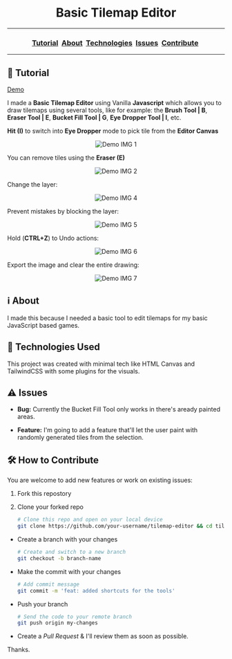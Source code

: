 <h1 align="center">Basic Tilemap Editor</h1>

---

<h3 align="center">
  <a href="#orange_book-tutorial">Tutorial</a>&nbsp;
  <a href="#information_source-about">About</a>&nbsp;
  <a href="#rocket-technologies-used">Technologies</a>&nbsp;
  <a href="#warning-issues">Issues</a>&nbsp;
  <a href="#hammer_and_wrench-how-to-contribute">Contribute</a>&nbsp;
</h3>

---

## :orange_book: Tutorial

[Demo](https://onemandev-io.github.io/tilemap-editor)

I made a **Basic Tilemap Editor** using Vanilla **Javascript** which allows you to draw tilemaps using several tools, like for example: the **Brush Tool | B**, **Eraser Tool | E**, **Bucket Fill Tool | G**, **Eye Dropper Tool | I**, etc.

**Hit (I)** to switch into **Eye Dropper** mode to pick tile from the **Editor Canvas**

<p align="center">
  <img src="" alt="Demo IMG 1"/>
</p>

You can remove tiles using the **Eraser (E)**

<p align="center">
  <img src="" alt="Demo IMG 2"/>
</p>

Change the layer:

<p align="center">
  <img src="" alt="Demo IMG 4"/>
</p>

Prevent mistakes by blocking the layer:

<p align="center">
  <img src="" alt="Demo IMG 5"/>
</p>

Hold (**CTRL+Z**) to Undo actions:

<p align="center">
  <img src="" alt="Demo IMG 6"/>
</p>

Export the image and clear the entire drawing:

<p align="center">
  <img src="" alt="Demo IMG 7"/>
</p>

## :information_source: About

I made this because I needed a basic tool to edit tilemaps for my basic JavaScript based games.

## :rocket: Technologies Used

This project was created with minimal tech like HTML Canvas and TailwindCSS with some plugins for the visuals.

## :warning: Issues

- **Bug:** Currently the Bucket Fill Tool only works in there's aready painted areas.

- **Feature:** I'm going to add a feature that'll let the user paint with randomly generated tiles from the selection.

## :hammer_and_wrench: How to Contribute

You are welcome to add new features or work on existing issues:

1. Fork this repostory

2. Clone your forked repo
   ```bash
   # Clone this repo and open on your local device
   git clone https://github.com/your-username/tilemap-editor && cd tilemap-editor
   ```

- Create a branch with your changes

  ```bash
  # Create and switch to a new branch
  git checkout -b branch-name
  ```

- Make the commit with your changes

  ```bash
  # Add commit message
  git commit -m 'feat: added shortcuts for the tools'
  ```

- Push your branch

  ```bash
  # Send the code to your remote branch
  git push origin my-changes
  ```

- Create a _Pull Request_ & I'll review them as soon as possible.

Thanks.
